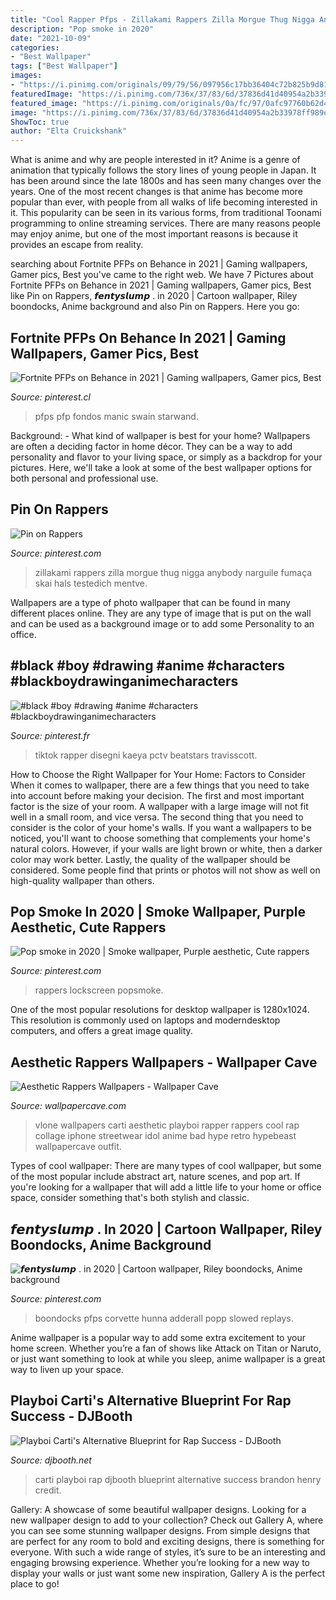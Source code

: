 ```yaml
---
title: "Cool Rapper Pfps - Zillakami Rappers Zilla Morgue Thug Nigga Anybody Narguile Fumaça Skai Hals Testedich Mentve"
description: "Pop smoke in 2020"
date: "2021-10-09"
categories:
- "Best Wallpaper"
tags: ["Best Wallpaper"]
images:
- "https://i.pinimg.com/originals/09/79/56/097956c17bb36404c72b825b9d81625c.jpg"
featuredImage: "https://i.pinimg.com/736x/37/83/6d/37836d41d40954a2b33978ff989e6f73.jpg"
featured_image: "https://i.pinimg.com/originals/0a/fc/97/0afc97760b62d4e6dcf526d831ffd2c3.jpg"
image: "https://i.pinimg.com/736x/37/83/6d/37836d41d40954a2b33978ff989e6f73.jpg"
ShowToc: true
author: "Elta Cruickshank"
---
```



What is anime and why are people interested in it?
Anime is a genre of animation that typically follows the story lines of young people in Japan. It has been around since the late 1800s and has seen many changes over the years. One of the most recent changes is that anime has become more popular than ever, with people from all walks of life becoming interested in it. This popularity can be seen in its various forms, from traditional Toonami programming to online streaming services. There are many reasons people may enjoy anime, but one of the most important reasons is because it provides an escape from reality.

	

		
searching about Fortnite PFPs on Behance in 2021 | Gaming wallpapers, Gamer pics, Best you've came to the right web. We have 7 Pictures about Fortnite PFPs on Behance in 2021 | Gaming wallpapers, Gamer pics, Best like Pin on Rappers, 𝙛𝙚𝙣𝙩𝙮𝙨𝙡𝙪𝙢𝙥 . in 2020 | Cartoon wallpaper, Riley boondocks, Anime background and also Pin on Rappers. Here you go:
		
    
## Fortnite PFPs On Behance In 2021 | Gaming Wallpapers, Gamer Pics, Best

<img loading=lazy src="https://i.pinimg.com/originals/09/79/56/097956c17bb36404c72b825b9d81625c.jpg" onerror="this.onerror=null;this.src='https://tse2.mm.bing.net/th?id=OIP.5Kjg6lyc5n2BBy9d8JS1rAHaHa&amp;pid=15.1';" alt="Fortnite PFPs on Behance in 2021 | Gaming wallpapers, Gamer pics, Best">

_Source: pinterest.cl_

>pfps pfp fondos manic swain starwand. 

	

Background: - What kind of wallpaper is best for your home?
Wallpapers are often a deciding factor in home décor. They can be a way to add personality and flavor to your living space, or simply as a backdrop for your pictures. Here, we'll take a look at some of the best wallpaper options for both personal and professional use.

    
## Pin On Rappers

<img loading=lazy src="https://i.pinimg.com/736x/1a/bf/75/1abf75b4a81443f3bb779d208a0ab4cb.jpg" onerror="this.onerror=null;this.src='https://tse3.mm.bing.net/th?id=OIP.DDvn_2BLww8FP5UYlMDytwHaHQ&amp;pid=15.1';" alt="Pin on Rappers">

_Source: pinterest.com_

>zillakami rappers zilla morgue thug nigga anybody narguile fumaça skai hals testedich mentve. 

	



Wallpapers are a type of photo wallpaper that can be found in many different places online. They are any type of image that is put on the wall and can be used as a background image or to add some Personality to an office.

    
## #black #boy #drawing #anime #characters #blackboydrawinganimecharacters

<img loading=lazy src="https://i.pinimg.com/736x/37/83/6d/37836d41d40954a2b33978ff989e6f73.jpg" onerror="this.onerror=null;this.src='https://tse2.mm.bing.net/th?id=OIP.sc3IbbHYndC_uVpPXEjSfwHaHS&amp;pid=15.1';" alt="#black #boy #drawing #anime #characters #blackboydrawinganimecharacters">

_Source: pinterest.fr_

>tiktok rapper disegni kaeya pctv beatstars travisscott. 

	

How to Choose the Right Wallpaper for Your Home: Factors to Consider
When it comes to wallpaper, there are a few things that you need to take into account before making your decision. The first and most important factor is the size of your room. A wallpaper with a large image will not fit well in a small room, and vice versa. 
The second thing that you need to consider is the color of your home's walls. If you want a wallpapers to be noticed, you'll want to choose something that complements your home's natural colors. However, if your walls are light brown or white, then a darker color may work better. 
Lastly, the quality of the wallpaper should be considered. Some people find that prints or photos will not show as well on high-quality wallpaper than others.

    
## Pop Smoke In 2020 | Smoke Wallpaper, Purple Aesthetic, Cute Rappers

<img loading=lazy src="https://i.pinimg.com/originals/0a/fc/97/0afc97760b62d4e6dcf526d831ffd2c3.jpg" onerror="this.onerror=null;this.src='https://tse2.mm.bing.net/th?id=OIP.b-0Jw2ZqdJwsvyIlHzRu8AHaJH&amp;pid=15.1';" alt="Pop smoke in 2020 | Smoke wallpaper, Purple aesthetic, Cute rappers">

_Source: pinterest.com_

>rappers lockscreen popsmoke. 

	

One of the most popular resolutions for desktop wallpaper is 1280x1024. This resolution is commonly used on laptops and moderndesktop computers, and offers a great image quality.

    
## Aesthetic Rappers Wallpapers - Wallpaper Cave

<img loading=lazy src="https://wallpapercave.com/wp/wp5793127.jpg" onerror="this.onerror=null;this.src='https://tse3.mm.bing.net/th?id=OIP.48fhPCWnD1-LIyx0NkjqxgHaLK&amp;pid=15.1';" alt="Aesthetic Rappers Wallpapers - Wallpaper Cave">

_Source: wallpapercave.com_

>vlone wallpapers carti aesthetic playboi rapper rappers cool rap collage iphone streetwear idol anime bad hype retro hypebeast wallpapercave outfit. 

	

Types of cool wallpaper:
There are many types of cool wallpaper, but some of the most popular include abstract art, nature scenes, and pop art. If you're looking for a wallpaper that will add a little life to your home or office space, consider something that's both stylish and classic.

    
## 𝙛𝙚𝙣𝙩𝙮𝙨𝙡𝙪𝙢𝙥 . In 2020 | Cartoon Wallpaper, Riley Boondocks, Anime Background

<img loading=lazy src="https://i.pinimg.com/736x/25/4d/d1/254dd13537a0868e0703755c8f0f636c.jpg" onerror="this.onerror=null;this.src='https://tse3.mm.bing.net/th?id=OIP.ZkSWuKzmbkCm7mJOCvPUVQHaHa&amp;pid=15.1';" alt="𝙛𝙚𝙣𝙩𝙮𝙨𝙡𝙪𝙢𝙥 . in 2020 | Cartoon wallpaper, Riley boondocks, Anime background">

_Source: pinterest.com_

>boondocks pfps corvette hunna adderall popp slowed replays. 

	

Anime wallpaper is a popular way to add some extra excitement to your home screen. Whether you’re a fan of shows like Attack on Titan or Naruto, or just want something to look at while you sleep, anime wallpaper is a great way to liven up your space.

    
## Playboi Carti&#039;s Alternative Blueprint For Rap Success - DJBooth

<img loading=lazy src="https://djbooth.net/.image/t_share/MTU5MTA3MjQyMjU4MzQzNzA0/playboi-carti-2017-bh.jpg" onerror="this.onerror=null;this.src='https://tse3.mm.bing.net/th?id=OIP.kScDDCYAbpbT5uSkp8ocYgHaEK&amp;pid=15.1';" alt="Playboi Carti&#039;s Alternative Blueprint for Rap Success - DJBooth">

_Source: djbooth.net_

>carti playboi rap djbooth blueprint alternative success brandon henry credit. 

	

Gallery: A showcase of some beautiful wallpaper designs.
Looking for a new wallpaper design to add to your collection? Check out Gallery A, where you can see some stunning wallpaper designs. From simple designs that are perfect for any room to bold and exciting designs, there is something for everyone. With such a wide range of styles, it’s sure to be an interesting and engaging browsing experience. Whether you’re looking for a new way to display your walls or just want some new inspiration, Gallery A is the perfect place to go!





	
	

